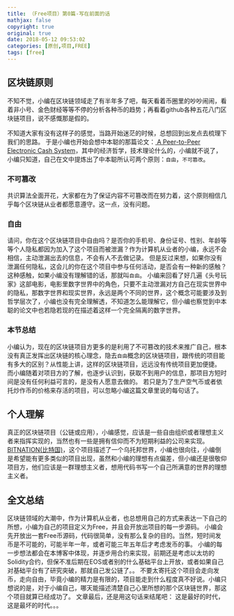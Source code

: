 ```yaml
---
title: （Free项目）第0篇-写在前面的话
mathjax: false
copyright: true
original: true
date: 2018-05-12 09:53:02
categories: [原创,项目,FREE]
tags: [free]
---
```


## 区块链原则
不知不觉，小编在区块链领域走了有半年多了吧，每天看着币圈里的吵吵闹闹，看着非小号、金色财经等等不停的分析各种币的趋势；再看着github各种五花八门区块链项目，说不感慨那是假的。
<!--more-->
不知道大家有没有这样子的感觉，当路开始迷茫的时候，总想回到出发点去梳理下我们的思路。
于是小编也开始会想中本聪的那篇论文：[ A Peer-to-Peer Electronic Cash System](https://bitcoin.org/bitcoin.pdf)，其中的经济哲学，技术理论什么的，小编就不说了，小编只知道，自己在文中提炼出了中本聪所认可两个原则：`自由`，`不可篡改`。

### 不可篡改
共识算法全面开花，大家都在为了保证内容不可篡改而在努力着，这个原则相信几乎每个区块链从业者都愿意遵守。这一点，没有问题。

### 自由
请问，你在这个区块链项目中自由吗？是否你的手机号、身份证号、性别、年龄等等个人隐私都因为加入了这个项目而被泄漏？作为计算机从业者的小编，永远不会相信，主动泄漏出去的信息，不会有人不去做记录。
但是反过来想，如果你没有泄漏任何隐私，这会儿的你在这个项目中参与任何活动，是否会有一种新的感触？这种感触，如果小编没有理解错的话，那就叫`自由`。
小编来回看了好几遍《头号玩家》这部电影，电影里数字世界中的角色，只要不主动泄漏对方自己在现实世界中的隐私，那数字世界和现实世界，永远是两个不同的世界，这个概念可能要涉及到哲学层次了，小编也没有完全理解透，不知道怎么能理解它，但小编也察觉到中本聪的论文中也若隐若现的在描述着这样一个完全隔离的数字世界。

### 本节总结
小编认为，现在的区块链项目方更多的是利用了不可篡改的技术来推广自己，根本没有真正发挥出区块链的核心理念，隐去`自由`概念的区块链项目，跟传统的项目能有多大的区别？从性能上讲，这样的区块链项目，远远没有传统项目更加便捷。
而小编随着对项目方的了解，也逐步认识到，获取不到用户的信息，那项目方短时间是没有任何利益可言的，是没有人愿意去做的。
若只是为了生产空气币或者依托炒作币的价格来存活的项目，可以忽略小编这篇文章里说的每句话了。

## 个人理解
真正的区块链项目（公链或应用），小编感觉，应该是一些自由组织或者理想主义者来指挥实现的，当然也有一些是拥有信仰而不为短期利益的公司来实现。
[BITNATION(比特国)](https://github.com/Bit-Nation)，这个项目描述了一个乌托邦世界，小编也很向往，小编倒是希望能有更多类似的项目出现，虽然和小编的理想有点偏差，但小编还是很敬仰项目方，他们应该是一群理想主义者，想用代码书写一个自己所满意的世界的理想主义者。

## 全文总结
区块链领域的大潮中，作为计算机从业者，也总想用自己的方式来表达一下自己的所想，小编为自己的项目定义为Free，并且会开放出项目的每一步源码。
小编会先开放出一套Free币源码，代码很简单，没有那么复杂的目的。当然，短时间发币是不可能的，可能半年一年，或者可能三年五年后才考虑发币的事。
小编的每一步想法都会在本博客中体现，并逐步用合约来实现，前期还是考虑以太坊的Solidity合约，但保不准后期在EOS或者别的什么基础平台上开放，或者如果自己对基础平台有了研究突破，那就自己发公链了。。
不要太寄托这个项目会走向发币，走向自由，毕竟小编的精力是有限的，项目能走到什么程度真不好说。小编只想说的是，对于小编自己，哪天能描述清楚自己心里所想的那个区块链世界，那这个项目就算已经成功了。
文章最后，还是用这句话来结尾吧：
这是最好的时代，这是最坏的时代。。。





